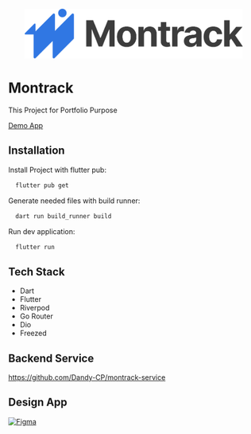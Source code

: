 <p align="center">
  <img src='./assets/images/MontrackLogo.png' height="100" />
</p>

# Montrack
This Project for Portfolio Purpose

[Demo App](https://github.com/Dandy-CP/montrack/releases/download/release/app-release.apk)

## Installation

Install Project with flutter pub:

```bash
  flutter pub get
```

Generate needed files with build runner:

```bash
  dart run build_runner build
```

Run dev application:

```bash
  flutter run
```

## Tech Stack
- Dart
- Flutter
- Riverpod
- Go Router
- Dio
- Freezed

## Backend Service
https://github.com/Dandy-CP/montrack-service

## Design App
[![Figma](https://github.com/user-attachments/assets/370e0be0-e0fd-4505-b357-6bae3bceb32c)](https://www.figma.com/community/file/1290594896755762311/montrack-fun-money-tracker-app)


